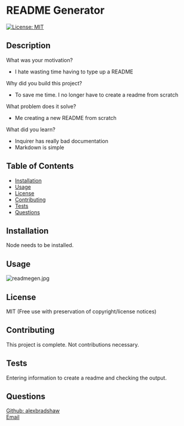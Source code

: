
# README Generator
[![License: MIT](https://img.shields.io/badge/License-MIT-yellow.svg)](https://opensource.org/licenses/MIT)
## Description
What was your motivation? 
- I hate wasting time having to type up a README

Why did you build this project?
- To save me time. I no longer have to create a readme from scratch

What problem does it solve?  
- Me creating a new README from scratch

What did you learn?
- Inquirer has really bad documentation 
- Markdown is simple

## Table of Contents
- [Installation](#installation)
- [Usage](#usage)
- [License](#license)
- [Contributing](#contributing)
- [Tests](#tests)
- [Questions](#questions)
## Installation
Node needs to be installed.
## Usage
![readmegen.jpg](assets/$readmegen.jpg?raw=true)
## License
MIT (Free use with preservation of copyright/license notices)
## Contributing
This project is complete. Not contributions necessary.
## Tests
Entering information to create a readme and checking the output.
## Questions
[Github: alexbradshaw](https://github.com/alexbradshaw) <br>
[Email](mailto:alexanderbradshaw5@gmail.com)
